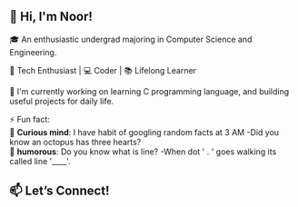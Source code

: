 ## 👋 Hi, I'm Noor!

🎓 An enthusiastic undergrad majoring in Computer Science and Engineering.

🚀 Tech Enthusiast | 💻 Coder | 📚 Lifelong Learner

🔭 I'm currently working on learning C programming language, and building useful projects for daily life.<br />

⚡ Fun fact:<br />
      🧠 **Curious mind**: I have habit of googling random facts at 3 AM -Did you know an octopus has three hearts?<br />
      🤭 **humorous**: Do you know what is line? -When dot ' . ' goes walking its called line '____'.<br />

## 📫 Let’s Connect!

